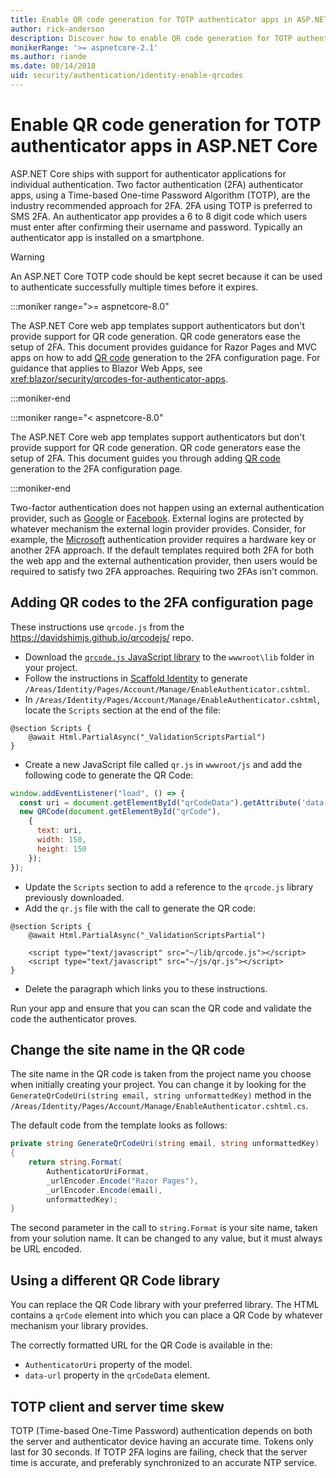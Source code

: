 ```yaml
---
title: Enable QR code generation for TOTP authenticator apps in ASP.NET Core
author: rick-anderson
description: Discover how to enable QR code generation for TOTP authenticator apps that work with ASP.NET Core two-factor authentication.
monikerRange: '>= aspnetcore-2.1'
ms.author: riande
ms.date: 08/14/2018
uid: security/authentication/identity-enable-qrcodes
---
```


# Enable QR code generation for TOTP authenticator apps in ASP.NET Core

ASP.NET Core ships with support for authenticator applications for individual authentication. Two factor authentication (2FA) authenticator apps, using a Time-based One-time Password Algorithm (TOTP), are the industry recommended approach for 2FA. 2FA using TOTP is preferred to SMS 2FA. An authenticator app provides a 6 to 8 digit code which users must enter after confirming their username and password. Typically an authenticator app is installed on a smartphone.

> [!WARNING]
> An ASP.NET Core TOTP code should be kept secret because it can be used to authenticate successfully multiple times before it expires.

:::moniker range=">= aspnetcore-8.0"

The ASP.NET Core web app templates support authenticators but don't provide support for QR code generation. QR code generators ease the setup of 2FA. This document provides guidance for Razor Pages and MVC apps on how to add [QR code](https://wikipedia.org/wiki/QR_code) generation to the 2FA configuration page. For guidance that applies to Blazor Web Apps, see <xref:blazor/security/qrcodes-for-authenticator-apps>.

:::moniker-end

:::moniker range="< aspnetcore-8.0"

The ASP.NET Core web app templates support authenticators but don't provide support for QR code generation. QR code generators ease the setup of 2FA. This document guides you through adding [QR code](https://wikipedia.org/wiki/QR_code) generation to the 2FA configuration page.

:::moniker-end

Two-factor authentication does not happen using an external authentication provider, such as [Google](xref:security/authentication/google-logins) or [Facebook](xref:security/authentication/facebook-logins). External logins are protected by whatever mechanism the external login provider provides. Consider, for example, the [Microsoft](xref:security/authentication/microsoft-logins) authentication provider requires a hardware key or another 2FA approach. If the default templates required both 2FA for both the web app and the external authentication provider, then users would be required to satisfy two 2FA approaches. Requiring two 2FAs isn't common.

## Adding QR codes to the 2FA configuration page

These instructions use `qrcode.js` from the https://davidshimjs.github.io/qrcodejs/ repo.

* Download the [`qrcode.js` JavaScript library](https://davidshimjs.github.io/qrcodejs/) to the `wwwroot\lib` folder in your project.
* Follow the instructions in [Scaffold Identity](xref:security/authentication/scaffold-identity) to generate `/Areas/Identity/Pages/Account/Manage/EnableAuthenticator.cshtml`.
* In `/Areas/Identity/Pages/Account/Manage/EnableAuthenticator.cshtml`, locate the `Scripts` section at the end of the file:

```cshtml
@section Scripts {
    @await Html.PartialAsync("_ValidationScriptsPartial")
}
```
* Create a new JavaScript file called `qr.js` in `wwwroot/js` and add the following code to generate the QR Code:

```javascript
window.addEventListener("load", () => {
  const uri = document.getElementById("qrCodeData").getAttribute('data-url');
  new QRCode(document.getElementById("qrCode"),
    {
      text: uri,
      width: 150,
      height: 150
    });
});
```

* Update the `Scripts` section to add a reference to the `qrcode.js` library previously downloaded.
* Add the `qr.js` file with the call to generate the QR code:

```cshtml
@section Scripts {
    @await Html.PartialAsync("_ValidationScriptsPartial")

    <script type="text/javascript" src="~/lib/qrcode.js"></script>
    <script type="text/javascript" src="~/js/qr.js"></script>
}
```

* Delete the paragraph which links you to these instructions.

Run your app and ensure that you can scan the QR code and validate the code the authenticator proves.

## Change the site name in the QR code

The site name in the QR code is taken from the project name you choose when initially creating your project. You can change it by looking for the `GenerateQrCodeUri(string email, string unformattedKey)` method in the `/Areas/Identity/Pages/Account/Manage/EnableAuthenticator.cshtml.cs`.

The default code from the template looks as follows:

```csharp
private string GenerateQrCodeUri(string email, string unformattedKey)
{
    return string.Format(
        AuthenticatorUriFormat,
        _urlEncoder.Encode("Razor Pages"),
        _urlEncoder.Encode(email),
        unformattedKey);
}
```

The second parameter in the call to `string.Format` is your site name, taken from your solution name. It can be changed to any value, but it must always be URL encoded.

## Using a different QR Code library

You can replace the QR Code library with your preferred library. The HTML contains a `qrCode` element into which you can place a QR Code by whatever mechanism your library provides.

The correctly formatted URL for the QR Code is available in the:

* `AuthenticatorUri` property of the model.
* `data-url` property in the `qrCodeData` element.

## TOTP client and server time skew

TOTP (Time-based One-Time Password) authentication depends on both the server and authenticator device having an accurate time. Tokens only last for 30 seconds. If TOTP 2FA logins are failing, check that the server time is accurate, and preferably synchronized to an accurate NTP service.
